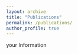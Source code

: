 ```yaml
---
layout: archive
title: "Publications"
permalink: /publications/
author_profile: true
---
```



your Information